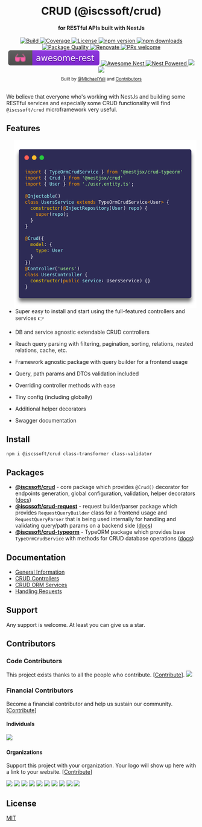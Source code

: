 <div align="center">
  <h1>CRUD (@iscssoft/crud)</h1>
</div>
<div align="center">
  <strong>for RESTful APIs built with NestJs</strong>
</div>

<br />

<div align="center">
  <a href="https://travis-ci.org/iscssoft/crud">
    <img src="https://github.com/iscssoft/crud/workflows/Tests/badge.svg" alt="Build" />
  </a>
  <a href="https://coveralls.io/github/iscssoft/crud?branch=master">
    <img src="https://coveralls.io/repos/github/iscssoft/crud/badge.svg" alt="Coverage" />
  </a>
  <a href="https://github.com/iscssoft/crud/blob/master/LICENSE">
    <img src="https://img.shields.io/github/license/iscssoft/crud.svg" alt="License" />
  </a>
  <a href="https://www.npmjs.com/package/@iscssoft/crud">
    <img src="https://img.shields.io/npm/v/@iscssoft/crud.svg" alt="npm version" />
  </a>
  <a href="https://www.npmjs.com/org/iscssoft">
    <img src="https://img.shields.io/npm/dm/@iscssoft/crud.svg" alt="npm downloads" />
  </a>
  <a href="https://npm.packagequality.com/#?package=@iscssoft%2Fcrud">
    <img src="https://npm.packagequality.com/shield/%40iscssoft%2Fcrud.svg" alt="Package Quality" />
  </a>
  <a href="https://renovatebot.com/">
    <img src="https://img.shields.io/badge/renovate-enabled-brightgreen.svg" alt="Renovate" />
  </a>
  <a href="http://makeapullrequest.com">
    <img src="https://img.shields.io/badge/PRs-welcome-brightgreen.svg?style=flat-square" alt="PRs welcome" />
  </a>
  <a href="https://github.com/marmelab/awesome-rest#nodejs">
    <img src="https://raw.githubusercontent.com/iscssoft/crud/master/img/awesome-rest.svg?sanitize=true" alt="Awesome REST" />
  </a>
  <a href="https://github.com/juliandavidmr/awesome-nestjs#components--libraries">
    <img src="https://raw.githubusercontent.com/iscssoft/crud/master/img/awesome-nest.svg?sanitize=true" alt="Awesome Nest" />
  </a>
  <a href="https://github.com/nestjs/nest">
    <img src="https://raw.githubusercontent.com/iscssoft/crud/master/img/nest-powered.svg?sanitize=true" alt="Nest Powered" />
  </a>
  <a href="#individuals" alt="Sponsors on Open Collective">
    <img src="https://opencollective.com/iscssoft/backers/badge.svg" />
  </a>
  <a href="#organizations" alt="Sponsors on Open Collective">
    <img src="https://opencollective.com/iscssoft/sponsors/badge.svg" />
  </a> 
</div>

<div align="center">
  <sub>Built by
  <a href="https://twitter.com/MichaelYali">@MichaelYali</a> and
  <a href="https://github.com/iscssoft/crud/graphs/contributors">
    Contributors
  </a>
</div>

<br />

We believe that everyone who's working with NestJs and building some RESTful services and especially some CRUD functionality will find `@iscssoft/crud` microframework very useful.

## Features

<img align="right" src="https://raw.githubusercontent.com/iscssoft/crud/master/img/crud-usage2.png" alt="CRUD usage" />

- Super easy to install and start using the full-featured controllers and services :point_right:

- DB and service agnostic extendable CRUD controllers

- Reach query parsing with filtering, pagination, sorting, relations, nested relations, cache, etc.

- Framework agnostic package with query builder for a frontend usage

- Query, path params and DTOs validation included

- Overriding controller methods with ease

- Tiny config (including globally)

- Additional helper decorators

- Swagger documentation

## Install

```shell
npm i @iscssoft/crud class-transformer class-validator
```

## Packages

- [**@iscssoft/crud**](https://www.npmjs.com/package/@iscssoft/crud) - core package which provides `@Crud()` decorator for endpoints generation, global configuration, validation, helper decorators ([docs](https://github.com/iscssoft/crud/wiki/Controllers#description))
- [**@iscssoft/crud-request**](https://www.npmjs.com/package/@iscssoft/crud-request) - request builder/parser package which provides `RequestQueryBuilder` class for a frontend usage and `RequestQueryParser` that is being used internally for handling and validating query/path params on a backend side ([docs](https://github.com/iscssoft/crud/wiki/Requests#frontend-usage))
- [**@iscssoft/crud-typeorm**](https://www.npmjs.com/package/@iscssoft/crud-typeorm) - TypeORM package which provides base `TypeOrmCrudService` with methods for CRUD database operations ([docs](https://github.com/iscssoft/crud/wiki/ServiceTypeorm))

## Documentation

- [General Information](https://github.com/iscssoft/crud/wiki#why)
- [CRUD Controllers](https://github.com/iscssoft/crud/wiki/Controllers#description)
- [CRUD ORM Services](https://github.com/iscssoft/crud/wiki/Services#description)
- [Handling Requests](https://github.com/iscssoft/crud/wiki/Requests#description)

## Support

Any support is welcome. At least you can give us a star.

## Contributors

### Code Contributors

This project exists thanks to all the people who contribute. [[Contribute](CONTRIBUTING.md)].
<a href="https://github.com/iscssoft/crud/graphs/contributors"><img src="https://opencollective.com/iscssoft/contributors.svg?width=890&button=false" /></a>

### Financial Contributors

Become a financial contributor and help us sustain our community. [[Contribute](https://opencollective.com/iscssoft#backer)]

#### Individuals

<a href="https://opencollective.com/iscssoft#backers" target="_blank"><img src="https://opencollective.com/iscssoft/backers.svg?width=890&button=false"></a>

#### Organizations

Support this project with your organization. Your logo will show up here with a link to your website. [[Contribute](https://opencollective.com/iscssoft#sponsor)]

<a href="https://opencollective.com/iscssoft/sponsor/0/website" target="_blank"><img src="https://opencollective.com/iscssoft/sponsor/0/avatar.svg"></a>
<a href="https://opencollective.com/iscssoft/sponsor/1/website" target="_blank"><img src="https://opencollective.com/iscssoft/sponsor/1/avatar.svg"></a>
<a href="https://opencollective.com/iscssoft/sponsor/2/website" target="_blank"><img src="https://opencollective.com/iscssoft/sponsor/2/avatar.svg"></a>
<a href="https://opencollective.com/iscssoft/sponsor/3/website" target="_blank"><img src="https://opencollective.com/iscssoft/sponsor/3/avatar.svg"></a>
<a href="https://opencollective.com/iscssoft/sponsor/4/website" target="_blank"><img src="https://opencollective.com/iscssoft/sponsor/4/avatar.svg"></a>
<a href="https://opencollective.com/iscssoft/sponsor/5/website" target="_blank"><img src="https://opencollective.com/iscssoft/sponsor/5/avatar.svg"></a>
<a href="https://opencollective.com/iscssoft/sponsor/6/website" target="_blank"><img src="https://opencollective.com/iscssoft/sponsor/6/avatar.svg"></a>
<a href="https://opencollective.com/iscssoft/sponsor/7/website" target="_blank"><img src="https://opencollective.com/iscssoft/sponsor/7/avatar.svg"></a>
<a href="https://opencollective.com/iscssoft/sponsor/8/website" target="_blank"><img src="https://opencollective.com/iscssoft/sponsor/8/avatar.svg"></a>
<a href="https://opencollective.com/iscssoft/sponsor/9/website" target="_blank"><img src="https://opencollective.com/iscssoft/sponsor/9/avatar.svg"></a>

## License

[MIT](LICENSE)
